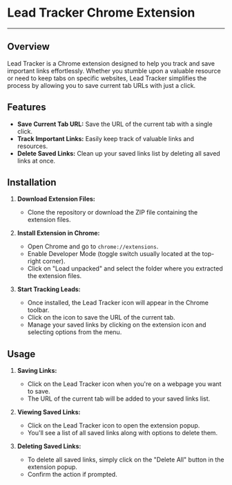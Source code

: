 # Lead Tracker Chrome Extension

---

## Overview
Lead Tracker is a Chrome extension designed to help you track and save important links effortlessly. Whether you stumble upon a valuable resource or need to keep tabs on specific websites, Lead Tracker simplifies the process by allowing you to save current tab URLs with just a click.

## Features
- **Save Current Tab URL:** Save the URL of the current tab with a single click.
- **Track Important Links:** Easily keep track of valuable links and resources.
- **Delete Saved Links:** Clean up your saved links list by deleting all saved links at once.

## Installation
1. **Download Extension Files:**
   - Clone the repository or download the ZIP file containing the extension files.

2. **Install Extension in Chrome:**
   - Open Chrome and go to `chrome://extensions`.
   - Enable Developer Mode (toggle switch usually located at the top-right corner).
   - Click on "Load unpacked" and select the folder where you extracted the extension files.

3. **Start Tracking Leads:**
   - Once installed, the Lead Tracker icon will appear in the Chrome toolbar.
   - Click on the icon to save the URL of the current tab.
   - Manage your saved links by clicking on the extension icon and selecting options from the menu.

## Usage
1. **Saving Links:**
   - Click on the Lead Tracker icon when you're on a webpage you want to save.
   - The URL of the current tab will be added to your saved links list.

2. **Viewing Saved Links:**
   - Click on the Lead Tracker icon to open the extension popup.
   - You'll see a list of all saved links along with options to delete them.

3. **Deleting Saved Links:**
   - To delete all saved links, simply click on the "Delete All" button in the extension popup.
   - Confirm the action if prompted.


